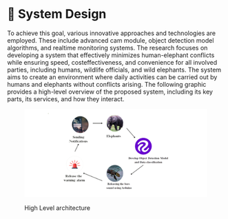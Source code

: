 # 🐘 System Design

To achieve this goal, various innovative approaches and technologies are employed. These include advanced cam module, object detection model algorithms, and realtime monitoring systems. The research focuses on developing a system that effectively minimizes human-elephant conflicts while ensuring speed, costeffectiveness, and convenience for all involved parties, including humans, wildlife officials, and wild elephants. The system aims to create an environment where daily activities can be carried out by humans and elephants without conflicts arising. The following graphic provides a high-level overview of the proposed system, including its key parts, its services, and how they interact.



<figure><img src="../../../.gitbook/assets/design.png" alt=""><figcaption><p>High Level architecture</p></figcaption></figure>
